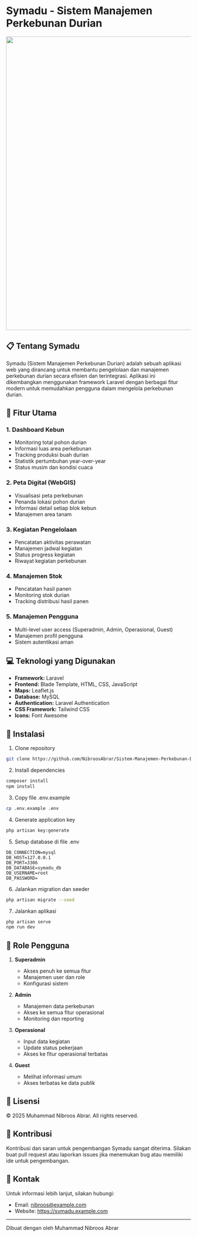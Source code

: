 # Symadu - Sistem Manajemen Perkebunan Durian
<img src="https://github.com/user-attachments/assets/f7166bbb-4160-4957-b831-f286e2d24267" width="800"/>

## 📋 Tentang Symadu

Symadu (Sistem Manajemen Perkebunan Durian) adalah sebuah aplikasi web yang dirancang untuk membantu pengelolaan dan manajemen perkebunan durian secara efisien dan terintegrasi. Aplikasi ini dikembangkan menggunakan framework Laravel dengan berbagai fitur modern untuk memudahkan pengguna dalam mengelola perkebunan durian.

## 🌟 Fitur Utama

### 1. Dashboard Kebun
- Monitoring total pohon durian
- Informasi luas area perkebunan
- Tracking produksi buah durian
- Statistik pertumbuhan year-over-year
- Status musim dan kondisi cuaca

### 2. Peta Digital (WebGIS)
- Visualisasi peta perkebunan
- Penanda lokasi pohon durian
- Informasi detail setiap blok kebun
- Manajemen area tanam

### 3. Kegiatan Pengelolaan
- Pencatatan aktivitas perawatan
- Manajemen jadwal kegiatan
- Status progress kegiatan
- Riwayat kegiatan perkebunan

### 4. Manajemen Stok
- Pencatatan hasil panen
- Monitoring stok durian
- Tracking distribusi hasil panen

### 5. Manajemen Pengguna
- Multi-level user access (Superadmin, Admin, Operasional, Guest)
- Manajemen profil pengguna
- Sistem autentikasi aman

## 💻 Teknologi yang Digunakan

- **Framework:** Laravel
- **Frontend:** Blade Template, HTML, CSS, JavaScript
- **Maps:** Leaflet.js
- **Database:** MySQL
- **Authentication:** Laravel Authentication
- **CSS Framework:** Tailwind CSS
- **Icons:** Font Awesome

## 🚀 Instalasi

1. Clone repository
```bash
git clone https://github.com/NibroosAbrar/Sistem-Manajemen-Perkebunan-Durian.git
```

2. Install dependencies
```bash
composer install
npm install
```

3. Copy file .env.example
```bash
cp .env.example .env
```

4. Generate application key
```bash
php artisan key:generate
```

5. Setup database di file .env
```env
DB_CONNECTION=mysql
DB_HOST=127.0.0.1
DB_PORT=3306
DB_DATABASE=symadu_db
DB_USERNAME=root
DB_PASSWORD=
```

6. Jalankan migration dan seeder
```bash
php artisan migrate --seed
```

7. Jalankan aplikasi
```bash
php artisan serve
npm run dev
```

## 👥 Role Pengguna

1. **Superadmin**
   - Akses penuh ke semua fitur
   - Manajemen user dan role
   - Konfigurasi sistem

2. **Admin**
   - Manajemen data perkebunan
   - Akses ke semua fitur operasional
   - Monitoring dan reporting

3. **Operasional**
   - Input data kegiatan
   - Update status pekerjaan
   - Akses ke fitur operasional terbatas

4. **Guest**
   - Melihat informasi umum
   - Akses terbatas ke data publik

## 📝 Lisensi

© 2025 Muhammad Nibroos Abrar. All rights reserved.

## 🤝 Kontribusi

Kontribusi dan saran untuk pengembangan Symadu sangat diterima. Silakan buat pull request atau laporkan issues jika menemukan bug atau memiliki ide untuk pengembangan.

## 📧 Kontak

Untuk informasi lebih lanjut, silakan hubungi:
- Email: nibroos@example.com
- Website: https://symadu.example.com

---
Dibuat dengan oleh Muhammad Nibroos Abrar
